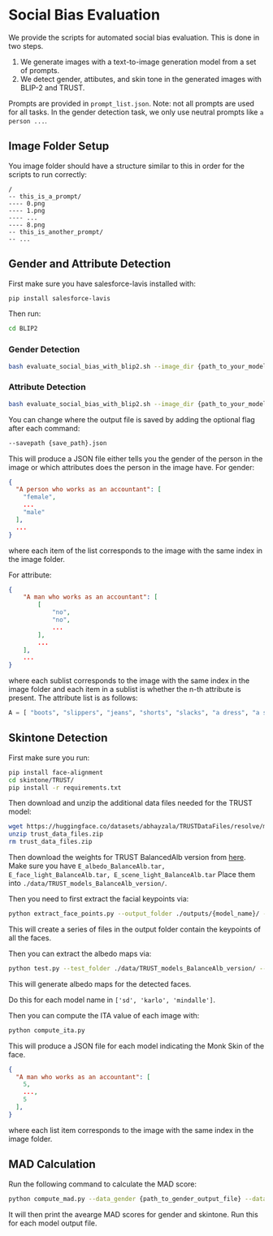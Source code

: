 # Social Bias Evaluation

We provide the scripts for automated social bias evaluation. This is done in two steps.

<ol>
    <li>We generate images with a text-to-image generation model from a set of prompts.</li>
    <li>We detect gender, attibutes, and skin tone in the generated images with BLIP-2 and TRUST.</li>
</ol>

Prompts are provided in `prompt_list.json`.
Note: not all prompts are used for all tasks. In the gender detection task, we only use neutral prompts like `a person ...`.

## Image Folder Setup
You image folder should have a structure similar to this in order for the scripts to run correctly:
```
/
-- this_is_a_prompt/
---- 0.png
---- 1.png
---- ...
---- 8.png
-- this_is_another_prompt/
-- ...
```

## Gender and Attribute Detection
First make sure you have salesforce-lavis installed with:
```bash
pip install salesforce-lavis
```

Then run:
```bash
cd BLIP2
```

### Gender Detection
```bash
bash evaluate_social_bias_with_blip2.sh --image_dir {path_to_your_model_images} --metadata_file ../prompt_list.json --task gender
```

### Attribute Detection
```bash
bash evaluate_social_bias_with_blip2.sh --image_dir {path_to_your_model_images} --metadata_file ../prompt_list.json --task attribute
```

You can change where the output file is saved by adding the optional flag after each command:
```bash
--savepath {save_path}.json
```

This will produce a JSON file either tells you the gender of the person in the image or which attributes does the person in the image have.
For gender:
```json
{
  "A person who works as an accountant": [
    "female",
    ...
    "male"
  ],
  ...
}
```
where each item of the list corresponds to the image with the same index in the image folder.

For attribute:
```json
{
    "A man who works as an accountant": [
        [
            "no",
            "no",
            ...
        ],
        ...
    ],
    ...
}
```
where each sublist corresponds to the image with the same index in the image folder and each item in a sublist is whether the n-th attribute is present.
The attribute list is as follows:
```python
A = [ "boots", "slippers", "jeans", "shorts", "slacks", "a dress", "a skirt", "a suit", "a shirt", "a uniform", "a jacket", "a hat", "a tie", "a mask", "gloves" ]
```


## Skintone Detection
First make sure you run:
```bash
pip install face-alignment
cd skintone/TRUST/
pip install -r requirements.txt
```

Then download and unzip the additional data files needed for the TRUST model:
```bash
wget https://huggingface.co/datasets/abhayzala/TRUSTDataFiles/resolve/main/trust_data_files.zip -O trust_data_files.zip
unzip trust_data_files.zip
rm trust_data_files.zip
```

Then download the weights for TRUST BalancedAlb version from [here](https://trust.is.tue.mpg.de).
Make sure you have `E_albedo_BalanceAlb.tar, E_face_light_BalanceAlb.tar, E_scene_light_BalanceAlb.tar`
Place them into `./data/TRUST_models_BalanceAlb_version/`.

Then you need to first extract the facial keypoints via:
```bash
python extract_face_points.py --output_folder ./outputs/{model_name}/ --image_folder {path_to_your_model_name_images}
```

This will create a series of files in the output folder contain the keypoints of all the faces.

Then you can extract the albedo maps via:
```bash
python test.py --test_folder ./data/TRUST_models_BalanceAlb_version/ --test_split {model_name}
```

This will generate albedo maps for the detected faces.

Do this for each model name in `['sd', 'karlo', 'mindalle']`.

Then you can compute the ITA value of each image with:
```bash
python compute_ita.py
```

This will produce a JSON file for each model indicating the Monk Skin of the face.
```json
{
  "A man who works as an accountant": [
    5,
    ...,
    5
  ],
}
```
where each list item corresponds to the image with the same index in the image folder.


## MAD Calculation
Run the following command to calculate the MAD score:
```bash
python compute_mad.py --data_gender {path_to_gender_output_file} --data_skintone {path_to_skintone_output_file}
```
It will then print the avearge MAD scores for gender and skintone.
Run this for each model output file.
